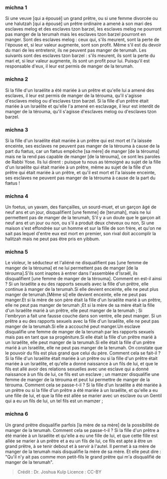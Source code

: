 
### michna 1
Si une veuve [qui a épousé] un grand prêtre, ou si une femme divorcée ou une halutzah [qui a épousé] un prêtre ordinaire a amené à son mari des esclaves melog et des esclaves tzon barzel, les esclaves melog ne pourront pas manger de la terumah mais les esclaves tzon barzel pourront en manger. Sont des esclaves melog : ceux qui, s'ils meurent, sont la perte de l'épouse et, si leur valeur augmente, sont son profit. Même s'il est du devoir du mari de les entretenir, ils ne peuvent pas manger de terumah. Les suivants sont des esclaves tzon barzel : s'ils meurent, ils sont la perte du mari et, si leur valeur augmente, ils sont un profit pour lui. Puisqu'il est responsable d'eux, il leur est permis de manger de la terumah.

### michna 2
Si la fille d'un Israélite a été mariée à un prêtre et qu'elle lui a amené des esclaves, il leur est permis de manger de la térouma, qu'il s'agisse d'esclaves melog ou d'esclaves tzon barzel. Si la fille d'un prêtre était mariée à un Israélite et qu'elle l'a amené en esclavage, il leur est interdit de manger de la térouma, qu'il s'agisse d'esclaves melog ou d'esclaves tzon barzel.

### michna 3
Si la fille d'un Israélite était mariée à un prêtre qui est mort et l'a laissée enceinte, ses esclaves ne peuvent pas manger de la térouma à cause de la part du fœtus, car un fœtus empêche [sa mère] de manger [de la térouma] mais ne la rend pas capable de manger [de la térouma], ce sont les paroles de Rabbi Yose. Ils lui dirent : puisque tu nous as témoigné au sujet de la fille d'un Israélite qui était mariée à un prêtre, même au sujet de la fille d'un prêtre qui était mariée à un prêtre, et qu'il est mort et l'a laissée enceinte, ses esclaves ne peuvent pas manger de la térouma à cause de la part du fœtus !

### michna 4
Un foetus, un yavam, des fiançailles, un sourd-muet, et un garçon âgé de neuf ans et un jour, disqualifient [une femme] de [terumah], mais ne lui permettent pas de manger de la terumah, S'il  y a un doute que le garçon ait neuf ans et un jour ou non, ou s'il a produit deux cheveux ou non, Si une maison s'est effondrée sur un homme et sur la fille de son frère, et qu'on ne sait pas lequel d'entre eux est mort en premier, son rival doit accomplir la halitzah mais ne peut pas être pris en yibbum.

### michna 5
Le violeur, le séducteur et l'aliéné ne disqualifient pas [une femme de manger de la térouma] et ne lui permettent pas de manger [de la térouma].S'ils sont inaptes à entrer dans l'assemblée d'Israël, ils disqualifient [une femme de manger de la térouma]. Comment en est-il ainsi ?  Si un Israélite a eu des rapports sexuels avec la fille d'un prêtre, elle continue à manger de la terumah.Si elle devient enceinte, elle ne peut plus manger de terumah.[Même si] elle devient enceinte, elle ne peut pas manger.Et si la mère de son père était la fille d'un Israélite marié à un prêtre, elle ne peut pas manger de terumah ;Et si la mère de sa mère était la fille d'un Israélite marié à un prêtre, elle peut manger de la terumah ; Si l'embryon a fait une fausse couche dans son ventre, elle peut manger. Si un prêtre a eu des rapports sexuels avec la fille d'un Israélite, elle ne peut pas manger de la terumah.Si elle a accouché peut manger.Un esclave disqualifie une femme de manger de la terumah par les rapports sexuels mais pas en tant que sa progéniture.Si elle était la fille d'un prêtre marié à un Israélite, elle peut manger de la terumah.Si elle était la fille d'un prêtre marié à un Israélite, elle ne peut pas manger de la terumah. On constate que le pouvoir du fils est plus grand que celui du père. Comment cela se fait-il ?  Si la fille d'un Israélite était mariée à un prêtre ou si la fille d'un prêtre était mariée à un Israélite, et qu'elle a donné naissance à un fils de lui, et que le fils est allé avoir des relations sexuelles avec une esclave qui a donné naissance à un fils de lui, ce fils est un esclave ; un mamzer disqualifie une femme de manger de la térouma et peut lui permettre de manger de la térouma. Comment cela se passe-t-il ?  Si la fille d'un Israélite a été mariée à un prêtre ou si la fille d'un prêtre a été mariée à un Israélite, et qu'elle a eu une fille de lui, et que la fille est allée se marier avec un esclave ou un Gentil qui a eu un fils de lui, un tel fils est un mamzer ;

### michna 6
Un grand prêtre disqualifie parfois [la mère de sa mère] de la possibilité de manger de la terumah. Comment cela se passe-t-il ? Si la fille d'un prêtre a été mariée à un Israélite et qu'elle a eu une fille de lui, et que cette fille est allée se marier à un prêtre et a eu un fils de lui, ce fils est apte à être un grand prêtre, à se tenir debout et à servir à l'autel. Il permet à sa mère de manger de la terumah mais disqualifie la mère de sa mère. Et elle peut dire : "Qu'il n'y ait pas comme mon petit-fils le grand prêtre qui m'a disqualifié de manger de la terumah".

>Crédit : Dr. Joshua Kulp
>Licence : CC-BY